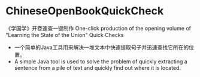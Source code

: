 # ChineseOpenBookQuickCheck
《学国学》开卷速查一键制作 One-click production of the opening volume of "Learning the State of the Union" Quick Checks
- 一个简单的Java工具用来解决一堆文本中快速提取句子并迅速查找它所在的位置。
- A simple Java tool is used to solve the problem of quickly extracting a sentence from a pile of text and quickly find out where it is located.
